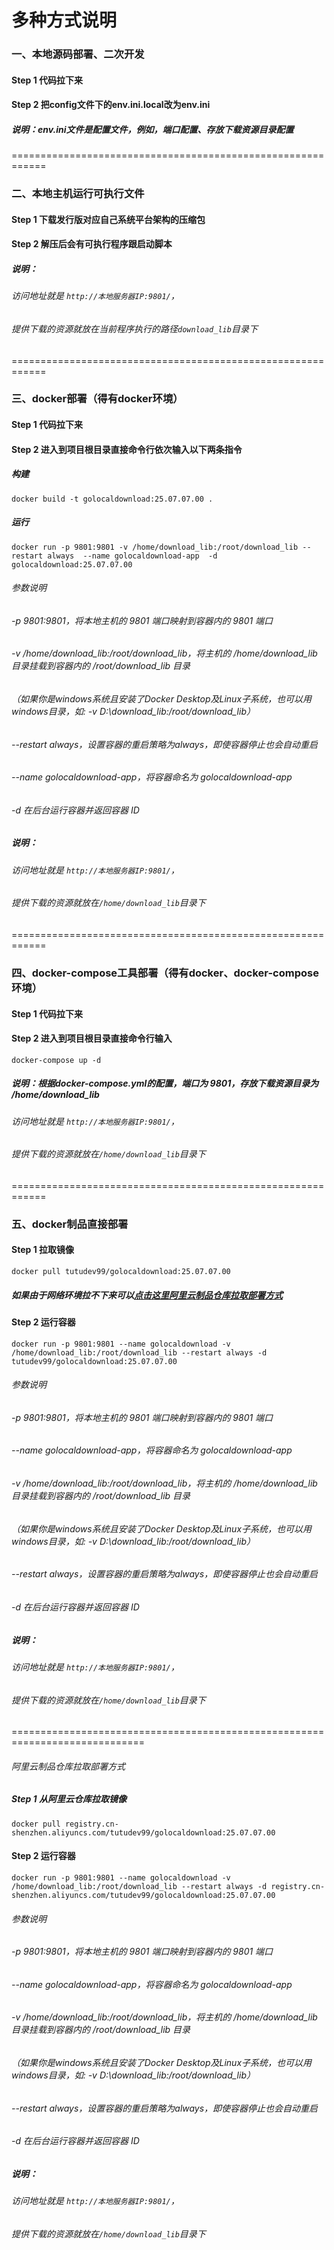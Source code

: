 # 多种方式说明

### **一、本地源码部署、二次开发**
#### Step 1 代码拉下来
#### Step 2 把config文件下的env.ini.local改为env.ini
##### 说明：env.ini文件是配置文件，例如，端口配置、存放下载资源目录配置

============================================================
### **二、本地主机运行可执行文件**
#### Step 1 下载发行版对应自己系统平台架构的压缩包
#### Step 2 解压后会有可执行程序跟启动脚本
##### 说明：
###### 访问地址就是 `http://本地服务器IP:9801/`，
###### 提供下载的资源就放在当前程序执行的路径`download_lib`目录下

============================================================
### **三、docker部署（得有docker环境）**
#### Step 1 代码拉下来
#### Step 2 进入到项目根目录直接命令行依次输入以下两条指令
##### 构建
`docker build -t golocaldownload:25.07.07.00 .` 
##### 运行
`docker run
    -p 9801:9801
    -v /home/download_lib:/root/download_lib
    --restart always 
    --name golocaldownload-app 
    -d golocaldownload:25.07.07.00`
###### 参数说明 
###### -p 9801:9801，将本地主机的 9801 端口映射到容器内的 9801 端口 
###### -v /home/download_lib:/root/download_lib，将主机的 /home/download_lib 目录挂载到容器内的 /root/download_lib 目录
###### （如果你是windows系统且安装了Docker Desktop及Linux子系统，也可以用windows目录，如: -v D:\download_lib:/root/download_lib）
###### --restart always，设置容器的重启策略为always，即使容器停止也会自动重启 
###### --name golocaldownload-app，将容器命名为 golocaldownload-app 
###### -d 在后台运行容器并返回容器 ID
##### 说明：
###### 访问地址就是 `http://本地服务器IP:9801/`，
###### 提供下载的资源就放在`/home/download_lib`目录下

============================================================
### **四、docker-compose工具部署（得有docker、docker-compose环境）**
#### Step 1 代码拉下来
#### Step 2 进入到项目根目录直接命令行输入 
`docker-compose up -d`
##### 说明：根据docker-compose.yml的配置，端口为 9801，存放下载资源目录为 /home/download_lib 
###### 访问地址就是 `http://本地服务器IP:9801/`，
###### 提供下载的资源就放在`/home/download_lib`目录下 

============================================================
### **五、docker制品直接部署**
#### Step 1 拉取镜像
`docker pull tutudev99/golocaldownload:25.07.07.00`
##### 如果由于网络环境拉不下来可以[点击这里阿里云制品仓库拉取部署方式](#section1)
#### Step 2 运行容器
`docker run
    -p 9801:9801
    --name golocaldownload
    -v /home/download_lib:/root/download_lib
    --restart always
    -d tutudev99/golocaldownload:25.07.07.00` 
###### 参数说明
###### -p 9801:9801，将本地主机的 9801 端口映射到容器内的 9801 端口
###### --name golocaldownload-app，将容器命名为 golocaldownload-app
###### -v /home/download_lib:/root/download_lib，将主机的 /home/download_lib 目录挂载到容器内的 /root/download_lib 目录
###### （如果你是windows系统且安装了Docker Desktop及Linux子系统，也可以用windows目录，如: -v D:\download_lib:/root/download_lib）
###### --restart always，设置容器的重启策略为always，即使容器停止也会自动重启
###### -d 在后台运行容器并返回容器 ID
##### 说明：
###### 访问地址就是 `http://本地服务器IP:9801/`，
###### 提供下载的资源就放在`/home/download_lib`目录下

=============================================================================

###### <a id="section1">阿里云制品仓库拉取部署方式</a>
##### Step 1 从阿里云仓库拉取镜像
`docker pull registry.cn-shenzhen.aliyuncs.com/tutudev99/golocaldownload:25.07.07.00`
#### Step 2 运行容器
`docker run
    -p 9801:9801
    --name golocaldownload
    -v /home/download_lib:/root/download_lib
    --restart always
    -d registry.cn-shenzhen.aliyuncs.com/tutudev99/golocaldownload:25.07.07.00`
###### 参数说明
###### -p 9801:9801，将本地主机的 9801 端口映射到容器内的 9801 端口
###### --name golocaldownload-app，将容器命名为 golocaldownload-app
###### -v /home/download_lib:/root/download_lib，将主机的 /home/download_lib 目录挂载到容器内的 /root/download_lib 目录
###### （如果你是windows系统且安装了Docker Desktop及Linux子系统，也可以用windows目录，如: -v D:\download_lib:/root/download_lib）
###### --restart always，设置容器的重启策略为always，即使容器停止也会自动重启
###### -d 在后台运行容器并返回容器 ID
##### 说明：
###### 访问地址就是 `http://本地服务器IP:9801/`，
###### 提供下载的资源就放在`/home/download_lib`目录下

